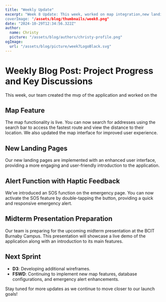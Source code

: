 ```yaml
---
title: "Weekly Update"
excerpt: "Week 8 Update: This week, worked on map integration,new landing page, and alert feature.
coverImage: "/assets/blog/thumbnails/week8.png"
date: "2024-10-29T12:34:56.322Z"
author:
  name: Christy
  picture: "/assets/blog/authors/christy-profile.png"
ogImage:
  url: "/assets/blog/picture/week7LogoBlack.svg"
---
```


# Weekly Blog Post: Project Progress and Key Discussions

This week, our team created the mvp of the application and worked on the

## Map Feature

The map functionality is live. You can now search for addresses using the search bar to access the fastest route and view the distance to their location. We also updated the map interface for improved user experience.

## New Landing Pages

Our new landing pages are implemented with an enhanced user interface, providing a more engaging and user-friendly introduction to the application.

## Alert Function with Haptic Feedback

We’ve introduced an SOS function on the emergency page. You can now activate the SOS feature by double-tapping the button, providing a quick and responsive emergency alert.

## Midterm Presentation Preparation

Our team is preparing for the upcoming midterm presentation at the BCIT Burnaby Campus. This presentation will showcase a live demo of the application along with an introduction to its main features.

## Next Sprint

- **D3**: Developing additional wireframes.
- **FSWD**: Continuing to implement new map features, database configurations, and emergency alert enhancements.

Stay tuned for more updates as we continue to move closer to our launch goals!
